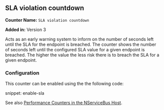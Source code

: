 ## SLA violation countdown

**Counter Name:** `SLA violation countdown`

**Added in:** Version 3

Acts as an early warning system to inform on the number of seconds left until the SLA for the endpoint is breached. The counter shows the number of seconds left until the configured SLA value for a given endpoint is breached. The higher the value the less risk there is to breach the SLA for a given endpoint. 


### Configuration

This counter can be enabled using the the following code:

snippet: enable-sla

See also [Performance Counters in the NServiceBus Host](/nservicebus/hosting/nservicebus-host/?version=host_7#performance-counters).
